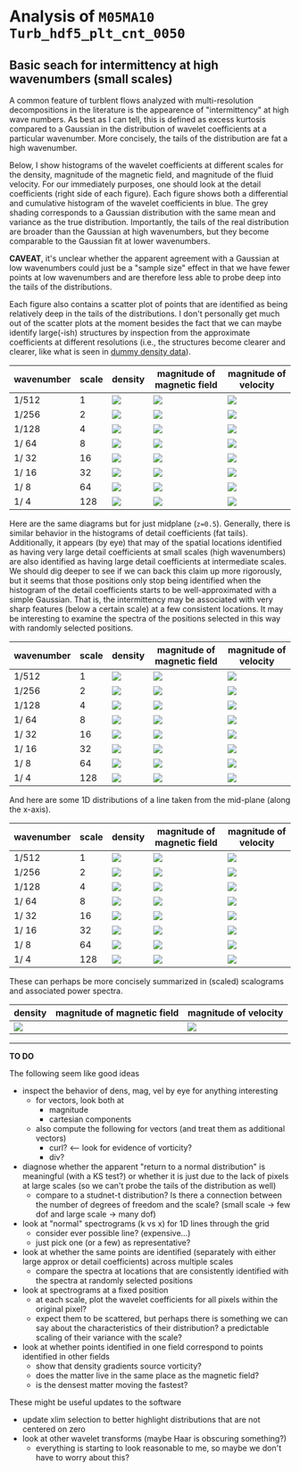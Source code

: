 # Analysis of `M05MA10 Turb_hdf5_plt_cnt_0050`

## Basic seach for intermittency at high wavenumbers (small scales)

A common feature of turblent flows analyzed with multi-resolution decompositions in the literature is the appearence of "intermittency" at high wave numbers.
As best as I can tell, this is defined as excess kurtosis compared to a Gaussian in the distribution of wavelet coefficients at a particular wavenumber.
More concisely, the tails of the distribution are fat a high wavenumber.

Below, I show histograms of the wavelet coefficients at different scales for the density, magnitude of the magnetic field, and magnitude of the fluid velocity.
For our immediately purposes, one should look at the detail coefficients (right side of each figure).
Each figure shows both a differential and cumulative histogram of the wavelet coefficients in blue.
The grey shading corresponds to a Gaussian distribution with the same mean and variance as the true distribution.
Importantly, the tails of the real distribution are broader than the Gaussian at high wavenumbers, but they become comparable to the Gaussian fit at lower wavenumbers.

**CAVEAT**, it's unclear whether the apparent agreement with a Gaussian at low wavenumbers could just be a "sample size" effect in that we have fewer points at low wavenumbers and are therefore less able to probe deep into the tails of the distributions.

Each figure also contains a scatter plot of points that are identified as being relatively deep in the tails of the distributions.
I don't personally get much out of the scatter plots at the moment besides the fact that we can maybe identify large(-ish) structures by inspection from the approximate coefficients at different resolutions (i.e., the structures become clearer and clearer, like what is seen in [dummy density data](summary-dummy.md)).

|wavenumber|scale|density|magnitude of magnetic field|magnitude of velocity|
|----------|-----|-------|---------------------------|---------------------|
|    1/512 |   1 |<img src="M05MA10/test-3d-scatter-001-001-001-dens_Turb_hdf5_plt_cnt_0050.png">|<img src="M05MA10/test-3d-scatter-001-001-001-mag_Turb_hdf5_plt_cnt_0050.png">|<img src="M05MA10/test-3d-scatter-001-001-001-vel_Turb_hdf5_plt_cnt_0050.png">|
|    1/256 |   2 |<img src="M05MA10/test-3d-scatter-002-002-002-dens_Turb_hdf5_plt_cnt_0050.png">|<img src="M05MA10/test-3d-scatter-002-002-002-mag_Turb_hdf5_plt_cnt_0050.png">|<img src="M05MA10/test-3d-scatter-002-002-002-vel_Turb_hdf5_plt_cnt_0050.png">|
|    1/128 |   4 |<img src="M05MA10/test-3d-scatter-004-004-004-dens_Turb_hdf5_plt_cnt_0050.png">|<img src="M05MA10/test-3d-scatter-004-004-004-mag_Turb_hdf5_plt_cnt_0050.png">|<img src="M05MA10/test-3d-scatter-004-004-004-vel_Turb_hdf5_plt_cnt_0050.png">|
|    1/ 64 |   8 |<img src="M05MA10/test-3d-scatter-008-008-008-dens_Turb_hdf5_plt_cnt_0050.png">|<img src="M05MA10/test-3d-scatter-008-008-008-mag_Turb_hdf5_plt_cnt_0050.png">|<img src="M05MA10/test-3d-scatter-008-008-008-vel_Turb_hdf5_plt_cnt_0050.png">|
|    1/ 32 |  16 |<img src="M05MA10/test-3d-scatter-016-016-016-dens_Turb_hdf5_plt_cnt_0050.png">|<img src="M05MA10/test-3d-scatter-016-016-016-mag_Turb_hdf5_plt_cnt_0050.png">|<img src="M05MA10/test-3d-scatter-016-016-016-vel_Turb_hdf5_plt_cnt_0050.png">|
|    1/ 16 |  32 |<img src="M05MA10/test-3d-scatter-032-032-032-dens_Turb_hdf5_plt_cnt_0050.png">|<img src="M05MA10/test-3d-scatter-032-032-032-mag_Turb_hdf5_plt_cnt_0050.png">|<img src="M05MA10/test-3d-scatter-032-032-032-vel_Turb_hdf5_plt_cnt_0050.png">|
|    1/  8 |  64 |<img src="M05MA10/test-3d-scatter-064-064-064-dens_Turb_hdf5_plt_cnt_0050.png">|<img src="M05MA10/test-3d-scatter-064-064-064-mag_Turb_hdf5_plt_cnt_0050.png">|<img src="M05MA10/test-3d-scatter-064-064-064-vel_Turb_hdf5_plt_cnt_0050.png">|
|    1/  4 | 128 |<img src="M05MA10/test-3d-scatter-128-128-128-dens_Turb_hdf5_plt_cnt_0050.png">|<img src="M05MA10/test-3d-scatter-128-128-128-mag_Turb_hdf5_plt_cnt_0050.png">|<img src="M05MA10/test-3d-scatter-128-128-128-vel_Turb_hdf5_plt_cnt_0050.png">|

Here are the same diagrams but for just midplane (`z=0.5`).
Generally, there is similar behavior in the histograms of detail coefficients (fat tails).
Additionally, it appears (by eye) that may of the spatial locations identified as having very large detail coefficients at small scales (high wavenumbers) are also identified as having large detail coefficients at intermediate scales.
We should dig deeper to see if we can back this claim up more rigorously, but it seems that those positions only stop being identified when the histogram of the detail coefficients starts to be well-approximated with a simple Gaussian.
That is, the intermittency may be associated with very sharp features (below a certain scale) at a few consistent locations.
It may be interesting to examine the spectra of the positions selected in this way with randomly selected positions.

|wavenumber|scale|density|magnitude of magnetic field|magnitude of velocity|
|----------|-----|-------|---------------------------|---------------------|
|    1/512 |   1 |<img src="M05MA10/test-2d-scatter-001-001-dens_Turb_hdf5_plt_cnt_0050.png">|<img src="M05MA10/test-2d-scatter-001-001-mag_Turb_hdf5_plt_cnt_0050.png">|<img src="M05MA10/test-2d-scatter-001-001-vel_Turb_hdf5_plt_cnt_0050.png">|
|    1/256 |   2 |<img src="M05MA10/test-2d-scatter-002-002-dens_Turb_hdf5_plt_cnt_0050.png">|<img src="M05MA10/test-2d-scatter-002-002-mag_Turb_hdf5_plt_cnt_0050.png">|<img src="M05MA10/test-2d-scatter-002-002-vel_Turb_hdf5_plt_cnt_0050.png">|
|    1/128 |   4 |<img src="M05MA10/test-2d-scatter-004-004-dens_Turb_hdf5_plt_cnt_0050.png">|<img src="M05MA10/test-2d-scatter-004-004-mag_Turb_hdf5_plt_cnt_0050.png">|<img src="M05MA10/test-2d-scatter-004-004-vel_Turb_hdf5_plt_cnt_0050.png">|
|    1/ 64 |   8 |<img src="M05MA10/test-2d-scatter-008-008-dens_Turb_hdf5_plt_cnt_0050.png">|<img src="M05MA10/test-2d-scatter-008-008-mag_Turb_hdf5_plt_cnt_0050.png">|<img src="M05MA10/test-2d-scatter-008-008-vel_Turb_hdf5_plt_cnt_0050.png">|
|    1/ 32 |  16 |<img src="M05MA10/test-2d-scatter-016-016-dens_Turb_hdf5_plt_cnt_0050.png">|<img src="M05MA10/test-2d-scatter-016-016-mag_Turb_hdf5_plt_cnt_0050.png">|<img src="M05MA10/test-2d-scatter-016-016-vel_Turb_hdf5_plt_cnt_0050.png">|
|    1/ 16 |  32 |<img src="M05MA10/test-2d-scatter-032-032-dens_Turb_hdf5_plt_cnt_0050.png">|<img src="M05MA10/test-2d-scatter-032-032-mag_Turb_hdf5_plt_cnt_0050.png">|<img src="M05MA10/test-2d-scatter-032-032-vel_Turb_hdf5_plt_cnt_0050.png">|
|    1/  8 |  64 |<img src="M05MA10/test-2d-scatter-064-064-dens_Turb_hdf5_plt_cnt_0050.png">|<img src="M05MA10/test-2d-scatter-064-064-mag_Turb_hdf5_plt_cnt_0050.png">|<img src="M05MA10/test-2d-scatter-064-064-vel_Turb_hdf5_plt_cnt_0050.png">|
|    1/  4 | 128 |<img src="M05MA10/test-2d-scatter-128-128-dens_Turb_hdf5_plt_cnt_0050.png">|<img src="M05MA10/test-2d-scatter-128-128-mag_Turb_hdf5_plt_cnt_0050.png">|<img src="M05MA10/test-2d-scatter-128-128-vel_Turb_hdf5_plt_cnt_0050.png">|

And here are some 1D distributions of a line taken from the mid-plane (along the x-axis).

|wavenumber|scale|density|magnitude of magnetic field|magnitude of velocity|
|----------|-----|-------|---------------------------|---------------------|
|    1/512 |   1 |<img src="M05MA10/test-1d-scatter-001-dens_Turb_hdf5_plt_cnt_0050.png">|<img src="M05MA10/test-1d-scatter-001-mag_Turb_hdf5_plt_cnt_0050.png">|<img src="M05MA10/test-1d-scatter-001-vel_Turb_hdf5_plt_cnt_0050.png">|
|    1/256 |   2 |<img src="M05MA10/test-1d-scatter-002-dens_Turb_hdf5_plt_cnt_0050.png">|<img src="M05MA10/test-1d-scatter-002-mag_Turb_hdf5_plt_cnt_0050.png">|<img src="M05MA10/test-1d-scatter-002-vel_Turb_hdf5_plt_cnt_0050.png">|
|    1/128 |   4 |<img src="M05MA10/test-1d-scatter-004-dens_Turb_hdf5_plt_cnt_0050.png">|<img src="M05MA10/test-1d-scatter-004-mag_Turb_hdf5_plt_cnt_0050.png">|<img src="M05MA10/test-1d-scatter-004-vel_Turb_hdf5_plt_cnt_0050.png">|
|    1/ 64 |   8 |<img src="M05MA10/test-1d-scatter-008-dens_Turb_hdf5_plt_cnt_0050.png">|<img src="M05MA10/test-1d-scatter-008-mag_Turb_hdf5_plt_cnt_0050.png">|<img src="M05MA10/test-1d-scatter-008-vel_Turb_hdf5_plt_cnt_0050.png">|
|    1/ 32 |  16 |<img src="M05MA10/test-1d-scatter-016-dens_Turb_hdf5_plt_cnt_0050.png">|<img src="M05MA10/test-1d-scatter-016-mag_Turb_hdf5_plt_cnt_0050.png">|<img src="M05MA10/test-1d-scatter-016-vel_Turb_hdf5_plt_cnt_0050.png">|
|    1/ 16 |  32 |<img src="M05MA10/test-1d-scatter-032-dens_Turb_hdf5_plt_cnt_0050.png">|<img src="M05MA10/test-1d-scatter-032-mag_Turb_hdf5_plt_cnt_0050.png">|<img src="M05MA10/test-1d-scatter-032-vel_Turb_hdf5_plt_cnt_0050.png">|
|    1/  8 |  64 |<img src="M05MA10/test-1d-scatter-064-dens_Turb_hdf5_plt_cnt_0050.png">|<img src="M05MA10/test-1d-scatter-064-mag_Turb_hdf5_plt_cnt_0050.png">|<img src="M05MA10/test-1d-scatter-064-vel_Turb_hdf5_plt_cnt_0050.png">|
|    1/  4 | 128 |<img src="M05MA10/test-1d-scatter-128-dens_Turb_hdf5_plt_cnt_0050.png">|<img src="M05MA10/test-1d-scatter-128-mag_Turb_hdf5_plt_cnt_0050.png">|<img src="M05MA10/test-1d-scatter-128-vel_Turb_hdf5_plt_cnt_0050.png">|

These can perhaps be more concisely summarized in (scaled) scalograms and associated power spectra.

|density|magnitude of magnetic field|magnitude of velocity|
|-------|---------------------------|---------------------|
|<img src="M05MA10/test-1d-scalogram-dens_Turb_hdf5_plt_cnt_0050.png">||<img src="M05MA10/test-1d-scalogram-mag_Turb_hdf5_plt_cnt_0050.png">||<img src="M05MA10/test-1d-scalogram-vel_Turb_hdf5_plt_cnt_0050.png">|

---

**TO DO**

The following seem like good ideas

  * inspect the behavior of dens, mag, vel by eye for anything interesting
    - for vectors, look both at
      * magnitude
      * cartesian components
    - also compute the following for vectors (and treat them as additional vectors)
      * curl? <-- look for evidence of vorticity?
      * div?
  * diagnose whether the apparent "return to a normal distribution" is meaningful (with a KS test?) or whether it is just due to the lack of pixels at large scales (so we can't probe the tails of the distribution as well)
    - compare to a studnet-t distribution? Is there a connection between the number of degrees of freedom and the scale? (small scale -> few dof and large scale -> many dof)
  * look at "normal" spectrograms (k vs x) for 1D lines through the grid
    - consider ever possible line? (expensive...)
    - just pick one (or a few) as representative?
  * look at whether the same points are identified (separately with either large approx or detail coefficients) across multiple scales
    - compare the spectra at locations that are consistently identified with the spectra at randomly selected positions
  * look at spectrograms at a fixed position
    - at each scale, plot the wavelet coefficients for all pixels within the original pixel?
    - expect them to be scattered, but perhaps there is something we can say about the characteristics of their distribution? a predictable scaling of their variance with the scale?
  * look at whether points identified in one field correspond to points identified in other fields
    - show that density gradients source vorticity?
    - does the matter live in the same place as the magnetic field?
    - is the densest matter moving the fastest?

These might be useful updates to the software

  * update xlim selection to better highlight distributions that are not centered on zero
  * look at other wavelet transforms (maybe Haar is obscuring something?)
    - everything is starting to look reasonable to me, so maybe we don't have to worry about this?
